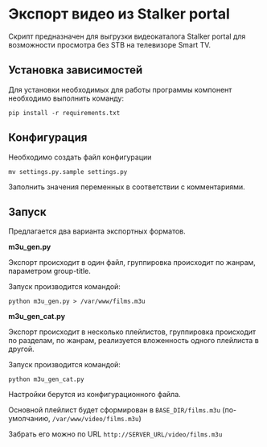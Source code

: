 Экспорт видео из Stalker portal
===============================

Скрипт предназначен для выгрузки видеокаталога Stalker portal для возможности просмотра без STB на телевизоре Smart TV.


Установка зависимостей
----------------------

Для установки необходимых для работы программы компонент необходимо выполнить команду:

    pip install -r requirements.txt


Конфигурация
------------

Необходимо создать файл конфигурации

    mv settings.py.sample settings.py

Заполнить значения переменных в соответствии с комментариями.


Запуск
------

Предлагается два варианта экспортных форматов.

**m3u_gen.py**

Экспорт происходит в один файл, группировка происходит по жанрам, параметром group-title.

Запуск производится командой:

    python m3u_gen.py > /var/www/films.m3u

**m3u_gen_cat.py**

Экспорт происходит в несколько плейлистов, группировка происходит по разделам, по жанрам, реализуется вложенность одного плейлиста в другой.

Запуск производится командой:

    python m3u_gen_cat.py

Настройки берутся из конфигурационного файла.

Основной плейлист будет сформирован в `BASE_DIR/films.m3u` (по-умолчанию, `/var/www/video/films.m3u`)

Забрать его можно по URL `http://SERVER_URL/video/films.m3u`
